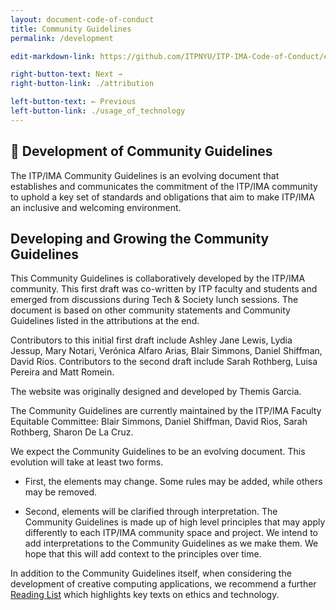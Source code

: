 ```yaml
---
layout: document-code-of-conduct
title: Community Guidelines
permalink: /development

edit-markdown-link: https://github.com/ITPNYU/ITP-IMA-Code-of-Conduct/edit/main/development.md

right-button-text: Next →
right-button-link: ./attribution

left-button-text: ← Previous
left-button-link: ./usage_of_technology
---
```


## <a name="development">🚧 Development of Community Guidelines</a>

The ITP/IMA Community Guidelines is an evolving document that establishes and communicates the commitment of the ITP/IMA community to uphold a key set of standards and obligations that aim to make ITP/IMA an inclusive and welcoming environment.

## Developing and Growing the Community Guidelines

This Community Guidelines is collaboratively developed by the ITP/IMA community. This first draft was co-written by ITP faculty and students and emerged from discussions during Tech & Society lunch sessions. The document is based on other community statements and Community Guidelines listed in the attributions at the end.

Contributors to this initial first draft include Ashley Jane Lewis, Lydia Jessup, Mary Notari, Verónica Alfaro Arias, Blair Simmons, Daniel Shiffman, David Rios. Contributors to the second draft include Sarah Rothberg, Luisa Pereira and Matt Romein.

The website was originally designed and developed by Themis Garcia.

The Community Guidelines are currently maintained by the ITP/IMA Faculty Equitable Committee: Blair Simmons, Daniel Shiffman, David Rios, Sarah Rothberg, Sharon De La Cruz.

We expect the Community Guidelines to be an evolving document. This evolution will take at least two forms.

- First, the elements may change. Some rules may be added, while others may be removed.

- Second, elements will be clarified through interpretation. The Community Guidelines is made up of high level principles that may apply differently to each ITP/IMA community space and project. We intend to add interpretations to the Community Guidelines as we make them. We hope that this will add context to the principles over time.

In addition to the Community Guidelines itself, when considering the development of creative computing applications, we recommend a further [Reading List](reading-list.md) which highlights key texts on ethics and technology.
